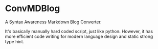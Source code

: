 
# ConvMDBlog

A Syntax Awareness Markdown Blog Converter.

It's basically manually hard coded script, just like python. However, it has more efficient code writing for modern language design and static strong type hint.
